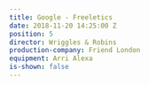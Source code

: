 ```yaml
---
title: Google - Freeletics
date: 2018-11-20 14:25:00 Z
position: 5
director: Wriggles & Robins
production-company: Friend London
equipment: Arri Alexa
is-shown: false
---
```


